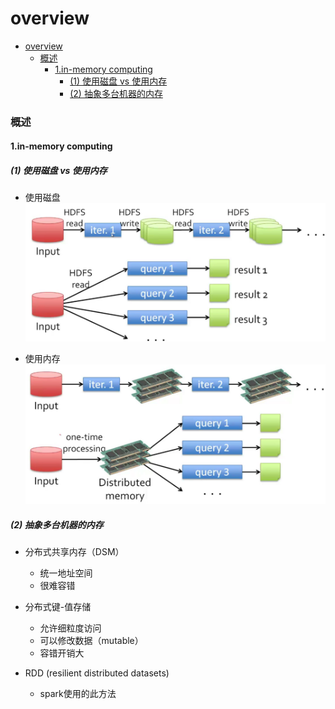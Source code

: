 # overview


<!-- @import "[TOC]" {cmd="toc" depthFrom=1 depthTo=6 orderedList=false} -->

<!-- code_chunk_output -->

- [overview](#overview)
    - [概述](#概述)
      - [1.in-memory computing](#1in-memory-computing)
        - [(1) 使用磁盘 vs 使用内存](#1-使用磁盘-vs-使用内存)
        - [(2) 抽象多台机器的内存](#2-抽象多台机器的内存)

<!-- /code_chunk_output -->

### 概述

#### 1.in-memory computing

##### (1) 使用磁盘 vs 使用内存
* 使用磁盘
![](./imgs/imc_01.png)

* 使用内存
![](./imgs/imc_02.png)

##### (2) 抽象多台机器的内存

* 分布式共享内存（DSM）
    * 统一地址空间
    * 很难容错

* 分布式键-值存储
    * 允许细粒度访问
    * 可以修改数据（mutable）
    * 容错开销大

* RDD (resilient distributed datasets)
    * spark使用的此方法